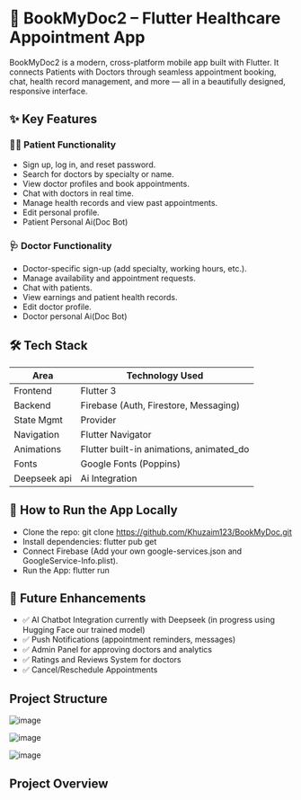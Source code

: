 # 📱 BookMyDoc2 – Flutter Healthcare Appointment App
BookMyDoc2 is a modern, cross-platform mobile app built with Flutter. It connects Patients with Doctors through seamless appointment booking, chat, health record management, and more — all in a beautifully designed, responsive interface.
## ✨ Key Features

### 👨‍⚕️ Patient Functionality

- Sign up, log in, and reset password.
- Search for doctors by specialty or name.
- View doctor profiles and book appointments.
- Chat with doctors in real time.
- Manage health records and view past appointments.
- Edit personal profile.
- Patient Personal Ai(Doc Bot)

### 🩺 Doctor Functionality

- Doctor-specific sign-up (add specialty, working hours, etc.).
- Manage availability and appointment requests.
- Chat with patients.
- View earnings and patient health records.
- Edit doctor profile.
- Doctor personal Ai(Doc Bot)

## 🛠️ Tech Stack
| Area       | Technology Used                           |
| ---------- | ----------------------------------------- |
| Frontend   | Flutter 3                                 |
| Backend    | Firebase (Auth, Firestore, Messaging)     |
| State Mgmt | Provider                                  |
| Navigation | Flutter Navigator                         |
| Animations | Flutter built-in animations, animated\_do |
| Fonts      | Google Fonts (Poppins)                    |
|Deepseek api| Ai Integration                            |

## 🔧 How to Run the App Locally

- Clone the repo: git clone https://github.com/Khuzaim123/BookMyDoc.git
- Install dependencies: flutter pub get
- Connect Firebase (Add your own google-services.json and GoogleService-Info.plist).
- Run the App: flutter run

## 🚀 Future Enhancements

- ✅ AI Chatbot Integration currently with Deepseek (in progress using Hugging Face our trained model)
- ✅ Push Notifications (appointment reminders, messages)
- ✅ Admin Panel for approving doctors and analytics
- ✅ Ratings and Reviews System for doctors
- ✅ Cancel/Reschedule Appointments

## Project Structure

![image](https://github.com/user-attachments/assets/6bfbdf16-459b-4c3b-bc12-cd1d5db6cf8e)

![image](https://github.com/user-attachments/assets/2887ecd9-a3b1-4c7a-9ba7-fa26f9fe9ed6)

![image](https://github.com/user-attachments/assets/abbed1b5-465e-4477-9c1e-bc1f56676aec)

## Project Overview


